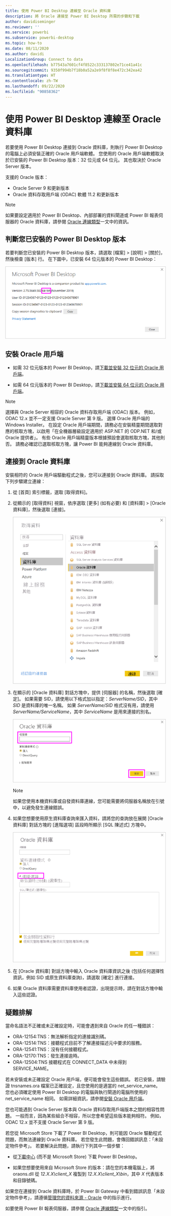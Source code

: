 ```yaml
---
title: 使用 Power BI Desktop 連線至 Oracle 資料庫
description: 將 Oracle 連接至 Power BI Desktop 所需的步驟和下載
author: davidiseminger
ms.reviewer: ''
ms.service: powerbi
ms.subservice: powerbi-desktop
ms.topic: how-to
ms.date: 08/11/2020
ms.author: davidi
LocalizationGroup: Connect to data
ms.openlocfilehash: b77543a7601cf4f8522c333137802e71ce41a41c
ms.sourcegitcommit: 9350f994b7f18b0a52a2e9f8f8f8e472c342ea42
ms.translationtype: HT
ms.contentlocale: zh-TW
ms.lasthandoff: 09/22/2020
ms.locfileid: "90858362"
---
```

# <a name="connect-to-an-oracle-database-with-power-bi-desktop"></a>使用 Power BI Desktop 連線至 Oracle 資料庫
若要使用 Power BI Desktop 連接到 Oracle 資料庫，則執行 Power BI Desktop 的電腦上必須安裝正確的 Oracle 用戶端軟體。 您使用的 Oracle 用戶端軟體取決於已安裝的 Power BI Desktop 版本：32 位元或 64 位元。 其也取決於 Oracle Server 版本。

支援的 Oracle 版本： 
- Oracle Server 9 和更新版本
- Oracle 資料存取用戶端 (ODAC) 軟體 11.2 和更新版本

> [!NOTE]
> 如果要設定適用於 Power BI Desktop、內部部署的資料閘道或 Power BI 報表伺服器的 Oracle 資料庫，請參閱 [Oracle 連線類型](/sql/reporting-services/report-data/oracle-connection-type-ssrs?view=sql-server-ver15)一文中的資訊。 


## <a name="determining-which-version-of-power-bi-desktop-is-installed"></a>判斷您已安裝的 Power BI Desktop 版本
若要判斷您已安裝的 Power BI Desktop 版本，請選取 [檔案] > [說明] > [關於]，然後檢查 [版本] 行。 在下圖中，已安裝 64 位元版本的 Power BI Desktop：

![Power BI Desktop 版本](media/desktop-connect-oracle-database/connect-oracle-database_1.png)

## <a name="install-the-oracle-client"></a>安裝 Oracle 用戶端
- 如需 32 位元版本的 Power BI Desktop，請[下載並安裝 32 位元的 Oracle 用戶端](https://www.oracle.com/technetwork/topics/dotnet/utilsoft-086879.html)。

- 如需 64 位元版本的 Power BI Desktop，請[下載並安裝 64 位元的 Oracle 用戶端](https://www.oracle.com/database/technologies/odac-downloads.html)。

> [!NOTE]
> 選擇與 Oracle Server 相容的 Oracle 資料存取用戶端 (ODAC) 版本。 例如，ODAC 12.x 並不一定支援 Oracle Server 第 9 版。
> 選擇 Oracle 用戶端的 Windows Installer。
> 在設定 Oracle 用戶端期間，請務必在安裝精靈期間選取對應的核取方塊，以啟用「在全機器層級設定適用於 ASP.NET 的 ODP.NET 和/或 Oracle 提供者」。 有些 Oracle 用戶端精靈版本根據預設會選取核取方塊，其他則否。 請務必確認已選取核取方塊，讓 Power BI 能夠連線到 Oracle 資料庫。

## <a name="connect-to-an-oracle-database"></a>連接到 Oracle 資料庫
安裝相符的 Oracle 用戶端驅動程式之後，您可以連接到 Oracle 資料庫。 請採取下列步驟建立連線：

1. 從 [首頁] 索引標籤，選取 [取得資料]。 

2. 從顯示的 [取得資料] 視窗，依序選取 [更多] (如有必要) 和 [資料庫] > [Oracle 資料庫]，然後選取 [連接]。
   
   ![Oracle 資料庫連接](media/desktop-connect-oracle-database/connect-oracle-database_2.png)
3. 在顯示的 [Oracle 資料庫] 對話方塊中，提供 [伺服器] 的名稱，然後選取 [確定]。 如果需要 SID，請使用以下格式加以指定：*ServerName/SID*，其中 *SID* 是資料庫的唯一名稱。 如果 *ServerName/SID* 格式沒有用，請使用 *ServerName/ServiceName*，其中 *ServiceName* 是用來連接的別名。


   ![輸入 Oracle 伺服器名稱](media/desktop-connect-oracle-database/connect-oracle-database_3.png)

   > [!NOTE]
   > 如果您使用本機資料庫或自發資料庫連線，您可能需要將伺服器名稱放在引號中，以避免發生連線錯誤。 
      
4. 如果您想要使用原生資料庫查詢來匯入資料，請將您的查詢放在展開 [Oracle 資料庫] 對話方塊的 [進階選項] 區段時所顯示 [SQL 陳述式] 方塊中。
   
   ![展開 [進階選項]](media/desktop-connect-oracle-database/connect-oracle-database_4.png)


5. 在 [Oracle 資料庫] 對話方塊中輸入 Oracle 資料庫資訊之後 (包括任何選擇性資訊，例如 SID 或原生資料庫查詢)，請選取 [確定] 進行連接。
5. 如果 Oracle 資料庫需要資料庫使用者認證，出現提示時，請在對話方塊中輸入這些認證。


## <a name="troubleshooting"></a>疑難排解

當命名語法不正確或未正確設定時，可能會遇到來自 Oracle 的任一種錯誤：

* ORA-12154:TNS：無法解析指定的連接識別碼。
* ORA-12514:TNS：接聽程式目前不了解連接描述元中要求的服務。
* ORA-12541:TNS：沒有任何接聽程式。
* ORA-12170:TNS：發生連接逾時。
* ORA-12504:TNS 接聽程式在 CONNECT_DATA 中未得到 SERVICE_NAME。

若未安裝或未正確設定 Oracle 用戶端，便可能會發生這些錯誤。 若已安裝，請驗證 tnsnames.ora 檔案已正確設定，且您使用的是適當的 net_service_name。 您也必須確定使用 Power BI Desktop 的電腦與執行閘道的電腦所使用的 net_service_name 相同。 如需詳細資訊，請參閱[安裝 Oracle 用戶端](#install-the-oracle-client)。

您也可能遇到 Oracle Server 版本與 Oracle 資料存取用戶端版本之間的相容性問題。 一般而言，因為某些組合不相容，所以您會希望這些版本能夠相符。 例如，ODAC 12.x 並不支援 Oracle Server 第 9 版。

若您從 Microsoft Store 下載了 Power BI Desktop，則可能因 Oracle 驅動程式問題，而無法連線到 Oracle 資料庫。 若您發生此問題，會傳回錯誤訊息：「未設定物件參考」。 若要解決此問題，請執行下列其中一個步驟：

* 從[下載中心](https://www.microsoft.com/download/details.aspx?id=58494) (而不是 Microsoft Store) 下載 Power BI Desktop。

* 如果您想要使用來自 Microsoft Store 的版本：請在您的本機電腦上，將 oraons.dll 從 _12.X.X\client_X_ 複製到 _12.X.X\client_X\bin_，其中 _X_ 代表版本和目錄號碼。

如果您在連接到 Oracle 資料庫時，於 Power BI Gateway 中看到錯誤訊息「未設定物件參考」，請遵循[管理您的資料來源 - Oracle](service-gateway-onprem-manage-oracle.md) 中的指示進行。

如要使用 Power BI 報表伺服器，請參閱 [Oracle 連線類型](/sql/reporting-services/report-data/oracle-connection-type-ssrs?view=sql-server-ver15)一文中的指引。